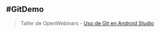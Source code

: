 #GitDemo
---

> Taller de OpenWebinars - [Uso de Git en Android Studio](https://openwebinars.net/academia/aprende/git-android-studio/)
